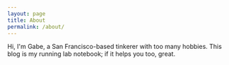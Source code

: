 ```yaml
---
layout: page
title: About
permalink: /about/
---
```


Hi, I'm Gabe, a San Francisco-based tinkerer with too many hobbies. This blog is my running lab notebook; if it helps you too, great.